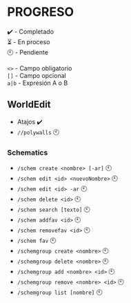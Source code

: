 # PROGRESO
✔️ - Completado  
⏳ - En proceso  
🕙 - Pendiente  
  
`<>` - Campo obligatorio  
`[]` - Campo opcional  
`a|b` - Expresión A o B
## WorldEdit
* Atajos ✔️
* `//polywalls` 🕙
### Schematics
* `/schem create <nombre> [-ar]` 🕙
* `/schem edit <id> <nuevoNombre>` 🕙
* `/schem edit <id> -ar` 🕙
* `/schem delete <id>` 🕙
* `/schem search [texto]` 🕙
* `/schem addfav <id>` 🕙
* `/schem removefav <id>` 🕙
* `/schem fav` 🕙
* `/schemgroup create <nombre>` 🕙
* `/schemgroup delete <nombre>` 🕙
* `/schemgroup add <nombre> <id>` 🕙
* `/schemgroup remove <nombre> <id>` 🕙
* `/schemgroup list [nombre]` 🕙
